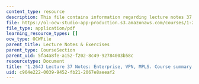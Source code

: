 ```yaml
---
content_type: resource
description: This file contains information regarding lecture notes 37.
file: https://ol-ocw-studio-app-production.s3.amazonaws.com/courses/1-264j-database-internet-and-systems-integration-technologies-fall-2013/c904e22200399452fb212067e8aeeaf2_MIT1_264JF13_lect_37.pdf
file_type: application/pdf
learning_resource_types: []
ocw_type: OCWFile
parent_title: Lecture Notes & Exercises
parent_type: CourseSection
parent_uid: 5fa4a8fe-a152-f202-8c49-92784003b58c
resourcetype: Document
title: '1.264J Lecture 37 Notes: Enterprise, VPN, MPLS. Course summary.'
uid: c904e222-0039-9452-fb21-2067e8aeeaf2
---
```

